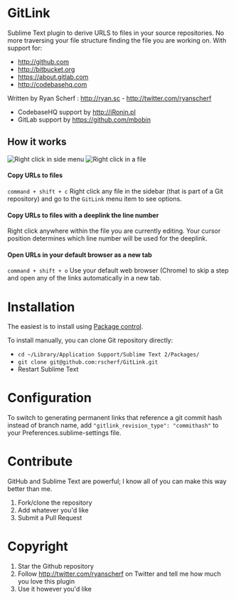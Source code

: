 # GitLink
Sublime Text plugin to derive URLS to files in your source repositories. No more traversing your file structure finding the file you are working on. With support for:
* <http://github.com>
* <http://bitbucket.org>
* <https://about.gitlab.com>
* <http://codebasehq.com>

Written by Ryan Scherf : <http://ryan.sc> - <http://twitter.com/ryanscherf>
* CodebaseHQ support by <http://iRonin.pl>
* GitLab support by <https://github.com/mbobin>

## How it works

![Right click in side menu](http://f.cl.ly/items/1O100K122E0a1x0y3V1k/Screen%20Shot%202014-10-20%20at%209.46.38%20AM.png)
![Right click in a file](http://f.cl.ly/items/3f1r0h0q1t2J003M2W0A/Screen%20Shot%202014-10-20%20at%209.46.24%20AM.png)

#### Copy URLs to files

`command + shift + c` Right click any file in the sidebar (that is part of a Git repository) and go to the `GitLink` menu item to see options.

#### Copy URLs to files with a deeplink the line number

Right click anywhere within the file you are currently editing. Your cursor position determines which line number will be used for the deeplink.

#### Open URLs in your default browser as a new tab

`command + shift + o` Use your default web browser (Chrome) to skip a step and open any of the links automatically in a new tab.

# Installation
The easiest is to install using [Package control](https://sublime.wbond.net/).

To install manually, you can clone Git repository directly:
* `cd ~/Library/Application Support/Sublime Text 2/Packages/`
* `git clone git@github.com:rscherf/GitLink.git`
* Restart Sublime Text

# Configuration
To switch to generating permanent links that reference a git commit hash instead of branch name, add `"gitlink_revision_type": "commithash"` to your Preferences.sublime-settings file.

# Contribute
GitHub and Sublime Text are powerful; I know all of you can make this way better than me.

1. Fork/clone the repository
2. Add whatever you'd like
3. Submit a Pull Request

# Copyright
1. Star the Github repository
2. Follow http://twitter.com/ryanscherf on Twitter and tell me how much you love this plugin
3. Use it however you'd like
